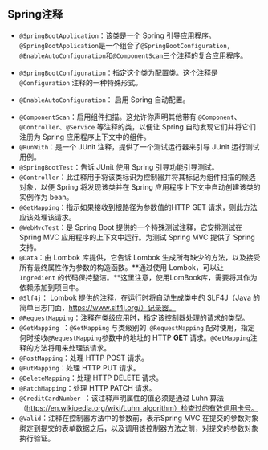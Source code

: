 ## Spring注释

+ `@SpringBootApplication`：该类是一个 Spring 引导应用程序。`@SpringBootApplication`是一个组合了`@SpringBootConfiguration`，`@EnableAutoConfiguration`和`@ComponentScan`三个注释的复合应用程序。

+ `@SpringBootConfiguration`：指定这个类为配置类。这个注释是`@Configuration` 注释的一种特殊形式。

+ `@EnableAutoConfiguration`： 启用 Spring 自动配置。

- `@ComponentScan`：启用组件扫描。这允许你声明其他带有 `@Component`、`@Controller`、`@Service` 等注释的类，以便让 Spring 自动发现它们并将它们注册为 Spring 应用程序上下文中的组件。
- `@RunWith`：是一个 JUnit 注释，提供了一个测试运行器来引导 JUnit 运行测试用例。
- `@SpringBootTest`：告诉 JUnit 使用 Spring 引导功能引导测试。
- `@Controller`：此注释用于将该类标识为控制器并将其标记为组件扫描的候选对象，以便 Spring 将发现该类并在 Spring 应用程序上下文中自动创建该类的实例作为 bean。
- `@GetMapping`：指示如果接收到根路径为参数值的HTTP GET 请求，则此方法应该处理该请求。
- `@WebMvcTest`：是 Spring Boot 提供的一个特殊测试注释，它安排测试在 Spring MVC 应用程序的上下文中运行。为测试 Spring MVC 提供了 Spring 支持。
- `@Data`：由 Lombok 库提供，它告诉 Lombok 生成所有缺少的方法，以及接受所有最终属性作为参数的构造函数。**通过使用 Lombok，可以让 `Ingredient` 的代码保持整洁。**这里注意，使用LomBook库，需要将其作为依赖添加到项目中。
- `@Slf4j`： Lombok 提供的注释，在运行时将自动生成类中的 SLF4J（Java 的简单日志门面，https://www.slf4j.org/）记录器。
- `@RequestMapping`：注释在类级应用时，指定该控制器处理的请求的类型。
- `@GetMapping `：`@GetMapping` 与类级别的` @RequestMapping` 配对使用，指定何时接收`@RequestMapping`参数中的地址的 HTTP **GET** 请求。`@GetMapping`注释的方法将用来处理该请求。
- `@PostMapping`：处理 HTTP POST 请求。
- `@PutMapping`：处理 HTTP PUT 请求。
- `@DeleteMapping`：处理 HTTP DELETE 请求。
- `@PatchMapping`：处理 HTTP PATCH 请求。
- `@CreditCardNumber `：该注释声明属性的值必须是通过 Luhn 算法（https://en.wikipedia.org/wiki/Luhn_algorithm）检查过的有效信用卡号。
- `@Valid`：注释在控制器方法中的参数前，表示Spring MVC 在提交的参数对象绑定到提交的表单数据之后，以及调用该控制器方法之前，对提交的参数对象执行验证。


